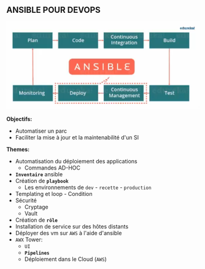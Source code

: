 **ANSIBLE POUR DEVOPS**
----------------------

![ressource](../images/archi_ansible.png)

**Objectifs:**

- Automatiser un parc
- Faciliter la mise à jour et la maintenabilité d'un SI

**Themes:**

- Automatisation du déploiement des applications
  - Commandes AD-HOC
- **`Inventaire`** ansible
- Création de **`playbook`**
  - Les environnements de `dev` - `recette` - `production`
- Templating et loop - Condition
- Sécurité
  - Cryptage
  - Vault
- Création de **`rôle`**
- Installation de service sur des hôtes distants
- Déployer des vm sur `AWS` à l'aide d'ansible
- `AWX` Tower:
  - `UI`
  - **`Pipelines`**
  - Déploiement dans le Cloud (`AWS`)


